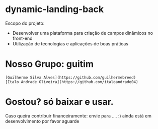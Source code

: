 # dynamic-landing-back

Escopo do projeto:
   * Desenvolver uma plataforma para criação de campos dinâmicos no front-end
   * Utilização de tecnologias e aplicações de boas práticas

# Nosso Grupo: guitim
    [Guilherme Silva Alves](https://github.com/guilhermebreed)
    [Ítalo Andrade Oliveira](https://github.com/italoandrade04)

# Gostou? só baixar e usar.
 Caso queira contribuir financeiramente: envie para .... :) ainda está em desenvolvimento por favor aguarde 

